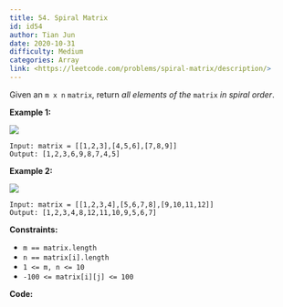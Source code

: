 ```yaml
---
title: 54. Spiral Matrix
id: id54
author: Tian Jun
date: 2020-10-31
difficulty: Medium
categories: Array
link: <https://leetcode.com/problems/spiral-matrix/description/>
---
```


Given an `m x n` `matrix`, return _all elements of the_ `matrix` _in spiral
order_.



**Example 1:**

![](https://assets.leetcode.com/uploads/2020/11/13/spiral1.jpg)
            
	Input: matrix = [[1,2,3],[4,5,6],[7,8,9]]    
	Output: [1,2,3,6,9,8,7,4,5]    

**Example 2:**

![](https://assets.leetcode.com/uploads/2020/11/13/spiral.jpg)
            
	Input: matrix = [[1,2,3,4],[5,6,7,8],[9,10,11,12]]    
	Output: [1,2,3,4,8,12,11,10,9,5,6,7]    



**Constraints:**

  * `m == matrix.length`
  * `n == matrix[i].length`
  * `1 <= m, n <= 10`
  * `-100 <= matrix[i][j] <= 100`


**Code:**
